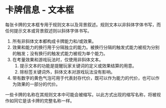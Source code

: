# 卡牌信息 - 文本框

每张卡牌的文本框专用于规则文本以及背景叙述。规则文本以非斜体字体书写，而任何提示文本或背景叙述则以斜体字体书写。

1. 所有非斜体文本都构成卡牌能力和/或效果。
2. 效果和能力的换行用于分隔独立的能力。被换行分隔的触发式能力被视为分别的触发；没有换行的触发式能力被视为单个能力。
3. 在考量效果和游戏玩法时，仅使用非斜体文本。
   1. 提示文本的功能是提醒玩家关键词的定义或效果结算的用意。
   2. 除标签关键词外，斜体文本对游戏玩法没有影响。
4. 带有数字的黄色气泡可用于代表封存代价，既可以作为能力的代价，也可以作为效果的一部分的代价。

一些卡牌的名称在其规则文本中可能会被缩写。以此方式出现的缩写名称，将被视作如同它是该卡牌的完整名称一样。

